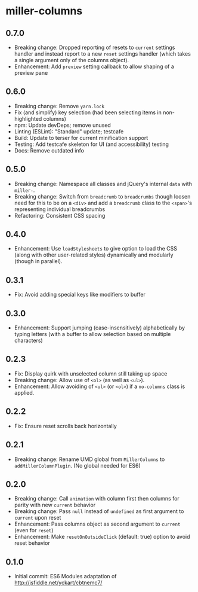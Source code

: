 # miller-columns

## 0.7.0

- Breaking change: Dropped reporting of resets to `current` settings handler
    and instead report to a new `reset` settings handler (which takes a single
    argument only of the columns object).
- Enhancement: Add `preview` setting callback to allow shaping of a preview
    pane

## 0.6.0

- Breaking change: Remove `yarn.lock`
- Fix (and simplify) key selection (had been selecting items in
    non-highlighted columns)
- npm: Update devDeps; remove unused
- Linting (ESLint): "Standard" update; testcafe
- Build: Update to terser for current minification support
- Testing: Add testcafe skeleton for UI (and accessibility) testing
- Docs: Remove outdated info

## 0.5.0

- Breaking change: Namespace all classes and jQuery's internal `data`
    with `miller-`.
- Breaking change: Switch from `breadcrumb` to `breadcrumbs` though
    loosen need for this to be on a `<div>` and add a `breadcrumb`
    class to the `<span>`'s representing individual breadcrumbs
- Refactoring: Consistent CSS spacing

## 0.4.0

- Enhancement: Use `loadStylesheets` to give option to load the CSS (along
    with other user-related styles) dynamically and modularly (though in
    parallel).

## 0.3.1

- Fix: Avoid adding special keys like modifiers to buffer

## 0.3.0

- Enhancement: Support jumping (case-insensitively) alphabetically by typing
    letters (with a buffer to allow selection based on multiple characters)

## 0.2.3

- Fix: Display quirk with unselected column still taking up space
- Breaking change: Allow use of `<ol>` (as well as `<ul>`).
- Enhancement: Allow avoiding of `<ul>` (or `<ol>`) if a
    `no-columns` class is applied.

## 0.2.2

- Fix: Ensure reset scrolls back horizontally

## 0.2.1

- Breaking change: Rename UMD global from `MillerColumns` to
    `addMillerColumnPlugin`. (No global needed for ES6)

## 0.2.0

- Breaking change: Call `animation` with column first then columns for
    parity with new `current` behavior
- Breaking change: Pass `null` instead of `undefined` as first argument to
    `current` upon reset
- Enhancement: Pass columns object as second argument to `current` (even for
    `reset`)
- Enhancement: Make `resetOnOutsideClick` (default: true) option to avoid
    reset behavior

## 0.1.0

- Initial commit: ES6 Modules adaptation of
<http://jsfiddle.net/yckart/cbtnemc7/>
